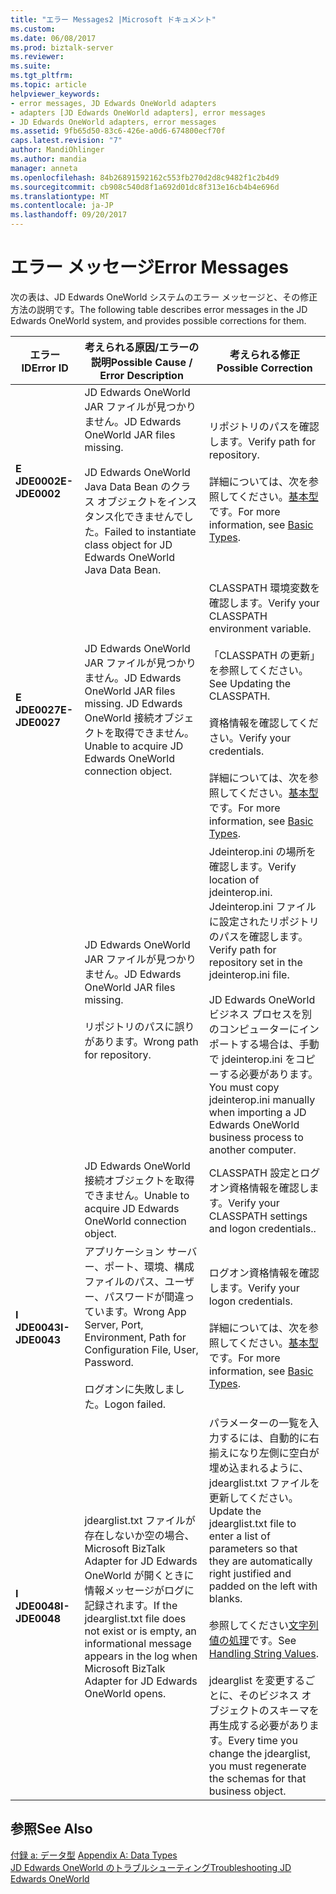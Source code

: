 ```yaml
---
title: "エラー Messages2 |Microsoft ドキュメント"
ms.custom: 
ms.date: 06/08/2017
ms.prod: biztalk-server
ms.reviewer: 
ms.suite: 
ms.tgt_pltfrm: 
ms.topic: article
helpviewer_keywords:
- error messages, JD Edwards OneWorld adapters
- adapters [JD Edwards OneWorld adapters], error messages
- JD Edwards OneWorld adapters, error messages
ms.assetid: 9fb65d50-83c6-426e-a0d6-674800ecf70f
caps.latest.revision: "7"
author: MandiOhlinger
ms.author: mandia
manager: anneta
ms.openlocfilehash: 84b26891592162c553fb270d2d8c9482f1c2b4d9
ms.sourcegitcommit: cb908c540d8f1a692d01dc8f313e16cb4b4e696d
ms.translationtype: MT
ms.contentlocale: ja-JP
ms.lasthandoff: 09/20/2017
---
```

# <a name="error-messages"></a><span data-ttu-id="ac259-102">エラー メッセージ</span><span class="sxs-lookup"><span data-stu-id="ac259-102">Error Messages</span></span>
<span data-ttu-id="ac259-103">次の表は、JD Edwards OneWorld システムのエラー メッセージと、その修正方法の説明です。</span><span class="sxs-lookup"><span data-stu-id="ac259-103">The following table describes error messages in the JD Edwards OneWorld system, and provides possible corrections for them.</span></span>  
  
|<span data-ttu-id="ac259-104">エラー ID</span><span class="sxs-lookup"><span data-stu-id="ac259-104">Error ID</span></span>|<span data-ttu-id="ac259-105">考えられる原因/エラーの説明</span><span class="sxs-lookup"><span data-stu-id="ac259-105">Possible Cause / Error Description</span></span>|<span data-ttu-id="ac259-106">考えられる修正</span><span class="sxs-lookup"><span data-stu-id="ac259-106">Possible Correction</span></span>|  
|--------------|-----------------------------------------|-------------------------|  
|<span data-ttu-id="ac259-107">**E JDE0002**</span><span class="sxs-lookup"><span data-stu-id="ac259-107">**E-JDE0002**</span></span>|<span data-ttu-id="ac259-108">JD Edwards OneWorld JAR ファイルが見つかりません。</span><span class="sxs-lookup"><span data-stu-id="ac259-108">JD Edwards OneWorld JAR files missing.</span></span><br /><br /> <span data-ttu-id="ac259-109">JD Edwards OneWorld Java Data Bean のクラス オブジェクトをインスタンス化できませんでした。</span><span class="sxs-lookup"><span data-stu-id="ac259-109">Failed to instantiate class object for JD Edwards OneWorld Java Data Bean.</span></span>|<span data-ttu-id="ac259-110">リポジトリのパスを確認します。</span><span class="sxs-lookup"><span data-stu-id="ac259-110">Verify path for repository.</span></span><br /><br /> <span data-ttu-id="ac259-111">詳細については、次を参照してください。[基本型](../core/basic-types1.md)です。</span><span class="sxs-lookup"><span data-stu-id="ac259-111">For more information, see [Basic Types](../core/basic-types1.md).</span></span>|  
|<span data-ttu-id="ac259-112">**E JDE0027**</span><span class="sxs-lookup"><span data-stu-id="ac259-112">**E-JDE0027**</span></span>|<span data-ttu-id="ac259-113">JD Edwards OneWorld JAR ファイルが見つかりません。</span><span class="sxs-lookup"><span data-stu-id="ac259-113">JD Edwards OneWorld JAR files missing.</span></span> <span data-ttu-id="ac259-114">JD Edwards OneWorld 接続オブジェクトを取得できません。</span><span class="sxs-lookup"><span data-stu-id="ac259-114">Unable to acquire JD Edwards OneWorld connection object.</span></span>|<span data-ttu-id="ac259-115">CLASSPATH 環境変数を確認します。</span><span class="sxs-lookup"><span data-stu-id="ac259-115">Verify your CLASSPATH environment variable.</span></span><br /><br /> <span data-ttu-id="ac259-116">「CLASSPATH の更新」を参照してください。</span><span class="sxs-lookup"><span data-stu-id="ac259-116">See Updating the CLASSPATH.</span></span><br /><br /> <span data-ttu-id="ac259-117">資格情報を確認してください。</span><span class="sxs-lookup"><span data-stu-id="ac259-117">Verify your credentials.</span></span><br /><br /> <span data-ttu-id="ac259-118">詳細については、次を参照してください。[基本型](../core/basic-types1.md)です。</span><span class="sxs-lookup"><span data-stu-id="ac259-118">For more information, see [Basic Types](../core/basic-types1.md).</span></span>|  
||<span data-ttu-id="ac259-119">JD Edwards OneWorld JAR ファイルが見つかりません。</span><span class="sxs-lookup"><span data-stu-id="ac259-119">JD Edwards OneWorld JAR files missing.</span></span><br /><br /> <span data-ttu-id="ac259-120">リポジトリのパスに誤りがあります。</span><span class="sxs-lookup"><span data-stu-id="ac259-120">Wrong path for repository.</span></span>|<span data-ttu-id="ac259-121">Jdeinterop.ini の場所を確認します。</span><span class="sxs-lookup"><span data-stu-id="ac259-121">Verify location of jdeinterop.ini.</span></span> <span data-ttu-id="ac259-122">Jdeinterop.ini ファイルに設定されたリポジトリのパスを確認します。</span><span class="sxs-lookup"><span data-stu-id="ac259-122">Verify path for repository set in the jdeinterop.ini file.</span></span><br /><br /> <span data-ttu-id="ac259-123">JD Edwards OneWorld ビジネス プロセスを別のコンピューターにインポートする場合は、手動で jdeinterop.ini をコピーする必要があります。</span><span class="sxs-lookup"><span data-stu-id="ac259-123">You must copy jdeinterop.ini manually when importing a JD Edwards OneWorld  business process to another computer.</span></span>|  
||<span data-ttu-id="ac259-124">JD Edwards OneWorld 接続オブジェクトを取得できません。</span><span class="sxs-lookup"><span data-stu-id="ac259-124">Unable to acquire JD Edwards OneWorld connection object.</span></span>|<span data-ttu-id="ac259-125">CLASSPATH 設定とログオン資格情報を確認します。</span><span class="sxs-lookup"><span data-stu-id="ac259-125">Verify your CLASSPATH settings and logon credentials..</span></span>|  
|<span data-ttu-id="ac259-126">**I JDE0043**</span><span class="sxs-lookup"><span data-stu-id="ac259-126">**I-JDE0043**</span></span>|<span data-ttu-id="ac259-127">アプリケーション サーバー、ポート、環境、構成ファイルのパス、ユーザー、パスワードが間違っています。</span><span class="sxs-lookup"><span data-stu-id="ac259-127">Wrong App Server, Port, Environment, Path for Configuration File, User, Password.</span></span><br /><br /> <span data-ttu-id="ac259-128">ログオンに失敗しました。</span><span class="sxs-lookup"><span data-stu-id="ac259-128">Logon failed.</span></span>|<span data-ttu-id="ac259-129">ログオン資格情報を確認します。</span><span class="sxs-lookup"><span data-stu-id="ac259-129">Verify your logon credentials.</span></span><br /><br /> <span data-ttu-id="ac259-130">詳細については、次を参照してください。[基本型](../core/basic-types1.md)です。</span><span class="sxs-lookup"><span data-stu-id="ac259-130">For more information, see [Basic Types](../core/basic-types1.md).</span></span>|  
|<span data-ttu-id="ac259-131">**I JDE0048**</span><span class="sxs-lookup"><span data-stu-id="ac259-131">**I-JDE0048**</span></span>|<span data-ttu-id="ac259-132">jdearglist.txt ファイルが存在しないか空の場合、Microsoft BizTalk Adapter for JD Edwards OneWorld が開くときに情報メッセージがログに記録されます。</span><span class="sxs-lookup"><span data-stu-id="ac259-132">If the jdearglist.txt file does not exist or is empty, an informational message appears in the log when Microsoft BizTalk Adapter for JD Edwards OneWorld opens.</span></span>|<span data-ttu-id="ac259-133">パラメーターの一覧を入力するには、自動的に右揃えになり左側に空白が埋め込まれるように、jdearglist.txt ファイルを更新してください。</span><span class="sxs-lookup"><span data-stu-id="ac259-133">Update the jdearglist.txt file to enter a list of parameters so that they are automatically right justified and padded on the left with blanks.</span></span><br /><br /> <span data-ttu-id="ac259-134">参照してください[文字列値の処理](../core/handling-string-values1.md)です。</span><span class="sxs-lookup"><span data-stu-id="ac259-134">See [Handling String Values](../core/handling-string-values1.md).</span></span><br /><br /> <span data-ttu-id="ac259-135">jdearglist を変更するごとに、そのビジネス オブジェクトのスキーマを再生成する必要があります。</span><span class="sxs-lookup"><span data-stu-id="ac259-135">Every time you change the jdearglist, you must regenerate the schemas for that business object.</span></span>|  
  
## <a name="see-also"></a><span data-ttu-id="ac259-136">参照</span><span class="sxs-lookup"><span data-stu-id="ac259-136">See Also</span></span>  
 <span data-ttu-id="ac259-137">[付録 a: データ型](../core/appendix-a-data-types.md) </span><span class="sxs-lookup"><span data-stu-id="ac259-137">[Appendix A: Data Types](../core/appendix-a-data-types.md) </span></span>  
 [<span data-ttu-id="ac259-138">JD Edwards OneWorld のトラブルシューティング</span><span class="sxs-lookup"><span data-stu-id="ac259-138">Troubleshooting JD Edwards OneWorld</span></span>](../core/troubleshooting-jd-edwards-oneworld.md)